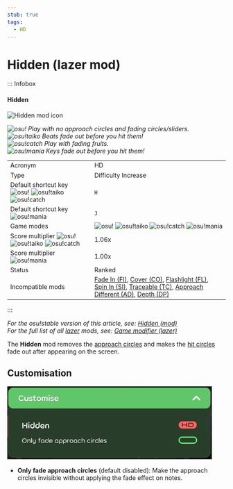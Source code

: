 ```yaml
---
stub: true
tags:
  - HD
---
```


# Hidden (lazer mod)

::: Infobox

<!-- lint ignore heading-increment -->

#### Hidden

![Hidden mod icon](/wiki/Gameplay/Game_modifier_(lazer)/img/mods/HD.png)

*![][osu!] Play with no approach circles and fading circles/sliders.*\
*![][osu!taiko] Beats fade out before you hit them!*\
*![][osu!catch] Play with fading fruits.*\
*![][osu!mania] Keys fade out before you hit them!*

|  |  |
| :-- | :-- |
| Acronym | HD |
| Type | Difficulty Increase |
| Default shortcut key ![][osu!] ![][osu!taiko] ![][osu!catch] | `H` |
| Default shortcut key ![][osu!mania] | `J` |
| Game modes | ![][osu!] ![][osu!taiko] ![][osu!catch] ![][osu!mania] |
| Score multiplier ![][osu!] ![][osu!taiko] ![][osu!catch] | 1.06x |
| Score multiplier ![][osu!mania] | 1.00x |
| Status | Ranked |
| Incompatible mods | [Fade In (FI)](/wiki/Gameplay/Game_modifier/Fade_In_(lazer)), [Cover (CO)](/wiki/Gameplay/Game_modifier/Cover), [Flashlight (FL)](/wiki/Gameplay/Game_modifier/Flashlight_(lazer)), [Spin In (SI)](/wiki/Gameplay/Game_modifier/Spin_In), [Traceable (TC)](/wiki/Gameplay/Game_modifier/Traceable), [Approach Different (AD)](/wiki/Gameplay/Game_modifier/Approach_Different), [Depth (DP)](/wiki/Gameplay/Game_modifier/Depth) |

:::

*For the osu!stable version of this article, see: [Hidden (mod)](/wiki/Gameplay/Game_modifier/Hidden)*\
*For the full list of all [lazer](/wiki/Client/Release_stream/Lazer) mods, see: [Game modifier (lazer)](/wiki/Gameplay/Game_modifier_(lazer))*

The **Hidden** mod removes the [approach circles](/wiki/Gameplay/Hit_object/Approach_circle) and makes the [hit circles](/wiki/Gameplay/Hit_object/Hit_circle) fade out after appearing on the screen.

## Customisation

![Hidden customisation options in the game client](/wiki/Gameplay/Game_modifier_(lazer)/img/customise/HD.jpg)

- **Only fade approach circles** (default disabled): Make the approach circles invisible without applying the fade effect on notes.

[osu!]: /wiki/shared/mode/osu.png "osu!"
[osu!taiko]: /wiki/shared/mode/taiko.png "osu!taiko"
[osu!catch]: /wiki/shared/mode/catch.png "osu!catch"
[osu!mania]: /wiki/shared/mode/mania.png "osu!mania"
